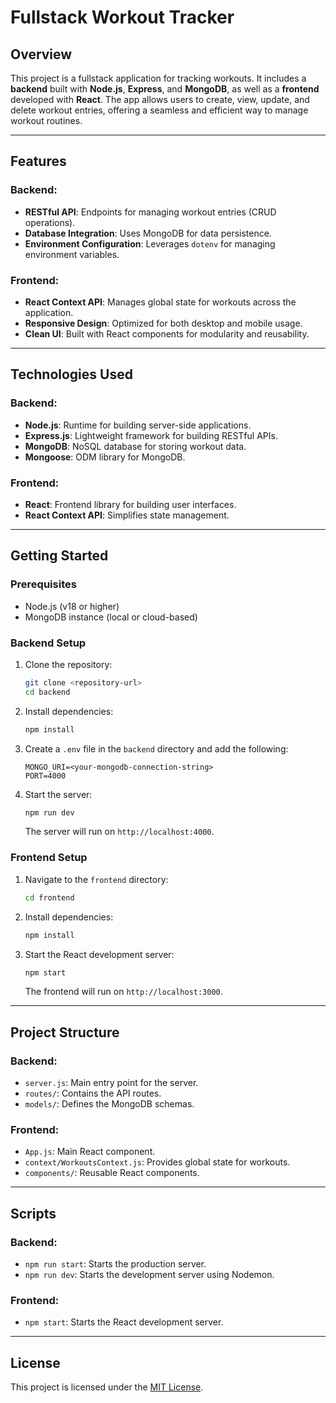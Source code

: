 # Fullstack Workout Tracker

## Overview
This project is a fullstack application for tracking workouts. It includes a **backend** built with **Node.js**, **Express**, and **MongoDB**, as well as a **frontend** developed with **React**. The app allows users to create, view, update, and delete workout entries, offering a seamless and efficient way to manage workout routines.

---

## Features
### Backend:
- **RESTful API**: Endpoints for managing workout entries (CRUD operations).
- **Database Integration**: Uses MongoDB for data persistence.
- **Environment Configuration**: Leverages `dotenv` for managing environment variables.

### Frontend:
- **React Context API**: Manages global state for workouts across the application.
- **Responsive Design**: Optimized for both desktop and mobile usage.
- **Clean UI**: Built with React components for modularity and reusability.

---

## Technologies Used
### Backend:
- **Node.js**: Runtime for building server-side applications.
- **Express.js**: Lightweight framework for building RESTful APIs.
- **MongoDB**: NoSQL database for storing workout data.
- **Mongoose**: ODM library for MongoDB.

### Frontend:
- **React**: Frontend library for building user interfaces.
- **React Context API**: Simplifies state management.

---

## Getting Started

### Prerequisites
- Node.js (v18 or higher)
- MongoDB instance (local or cloud-based)

### Backend Setup
1. Clone the repository:
   ```bash
   git clone <repository-url>
   cd backend
   ```
2. Install dependencies:
   ```bash
   npm install
   ```
3. Create a `.env` file in the `backend` directory and add the following:
   ```env
   MONGO_URI=<your-mongodb-connection-string>
   PORT=4000
   ```
4. Start the server:
   ```bash
   npm run dev
   ```
   The server will run on `http://localhost:4000`.

### Frontend Setup
1. Navigate to the `frontend` directory:
   ```bash
   cd frontend
   ```
2. Install dependencies:
   ```bash
   npm install
   ```
3. Start the React development server:
   ```bash
   npm start
   ```
   The frontend will run on `http://localhost:3000`.

---

## Project Structure
### Backend:
- `server.js`: Main entry point for the server.
- `routes/`: Contains the API routes.
- `models/`: Defines the MongoDB schemas.

### Frontend:
- `App.js`: Main React component.
- `context/WorkoutsContext.js`: Provides global state for workouts.
- `components/`: Reusable React components.

---

## Scripts
### Backend:
- `npm run start`: Starts the production server.
- `npm run dev`: Starts the development server using Nodemon.

### Frontend:
- `npm start`: Starts the React development server.

---

## License
This project is licensed under the [MIT License](LICENSE).
